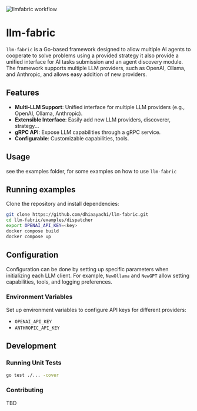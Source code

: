 ![llmfabric workflow](https://github.com/dhiaayachi/llm-fabric/actions/workflows/build.yaml/badge.svg)
# llm-fabric

`llm-fabric` is a Go-based framework designed to allow multiple AI agents to cooperate to solve problems using a
provided strategy it also provide a unified interface for AI tasks submission and an agent discovery module. 
The framework supports multiple LLM providers, such as OpenAI, Ollama, and Anthropic, 
and allows easy addition of new providers.

## Features

- **Multi-LLM Support**: Unified interface for multiple LLM providers (e.g., OpenAI, Ollama, Anthropic).
- **Extensible Interface**: Easily add new LLM providers, discoverer, strategy...
- **gRPC API**: Expose LLM capabilities through a gRPC service.
- **Configurable**: Customizable capabilities, tools.

## Usage

see the examples folder, for some examples on how to use `llm-fabric`

## Running examples

Clone the repository and install dependencies:

```bash
git clone https://github.com/dhiaayachi/llm-fabric.git
cd llm-fabric/examples/dispatcher
export OPENAI_API_KEY=<key>
docker compose build
docker compose up
```

## Configuration

Configuration can be done by setting up specific parameters when initializing each LLM client. For example, `NewOllama` and `NewGPT` allow setting capabilities, tools, and logging preferences.

### Environment Variables

Set up environment variables to configure API keys for different providers:

- `OPENAI_API_KEY`
- `ANTHROPIC_API_KEY`



## Development

### Running Unit Tests

```bash
go test ./... -cover
```

### Contributing

TBD